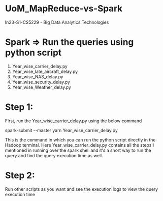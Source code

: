 # UoM_MapReduce-vs-Spark
In23-S1-CS5229 - Big Data Analytics Technologies

# Spark => Run the queries using python script

1. Year_wise_carrier_delay.py
2. Year_wise_late_aircraft_delay.py
3. Year_wise_NAS_delay.py
4. Year_wise_security_delay.py
5. Year_wise_Weather_delay.py

# Step 1:

First, run the Year_wise_carrier_delay.py using the below command

spark-submit --master yarn Year_wise_carrier_delay.py

This is the command in which you can run the python script directly in the Hadoop terminal. Here Year_wise_carrier_delay.py contains all the steps I mentioned in running over the spark shell and it's a short way to run the query and find the query execution time as well.

# Step 2:

Run other scripts as you want and see the execution logs to view the query execution time
